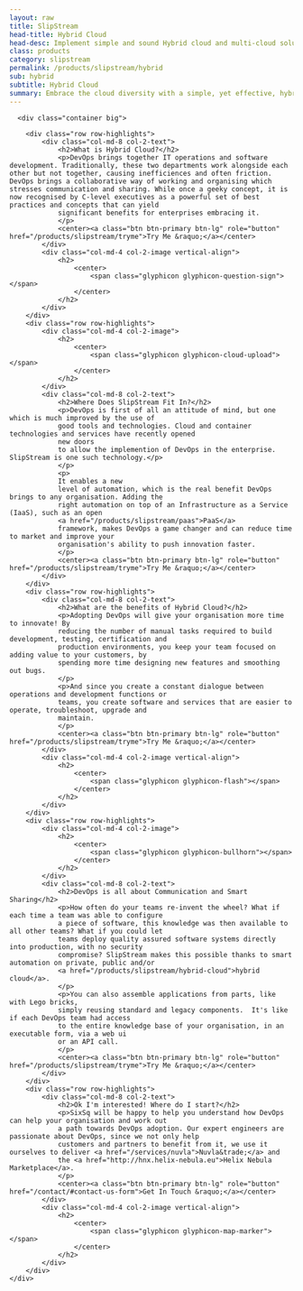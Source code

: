 ```yaml
---
layout: raw
title: SlipStream
head-title: Hybrid Cloud
head-desc: Implement simple and sound Hybrid cloud and multi-cloud solution with SlipStream
class: products
category: slipstream
permalink: /products/slipstream/hybrid
sub: hybrid
subtitle: Hybrid Cloud
summary: Embrace the cloud diversity with a simple, yet effective, hybrid cloud and multi-cloud strategy.
---
```


  <div class="jumbotron">

      <div class="container big">
       
        <div class="row row-highlights">
            <div class="col-md-8 col-2-text">
                <h2>What is Hybrid Cloud?</h2>
                <p>DevOps brings together IT operations and software development. Traditionally, these two departments work alongside each other but not together, causing inefficiences and often friction. DevOps brings a collaborative way of working and organising which stresses communication and sharing. While once a geeky concept, it is now recognised by C-level executives as a powerful set of best practices and concepts that can yield
                significant benefits for enterprises embracing it.
                </p>
                <center><a class="btn btn-primary btn-lg" role="button" href="/products/slipstream/tryme">Try Me &raquo;</a></center>
            </div>
            <div class="col-md-4 col-2-image vertical-align">
                <h2>
                    <center>
                        <span class="glyphicon glyphicon-question-sign"></span>
                    </center>
                </h2>
            </div>
        </div>
        <div class="row row-highlights">
            <div class="col-md-4 col-2-image">
                <h2>
                    <center>
                        <span class="glyphicon glyphicon-cloud-upload"></span>
                    </center>
                </h2>
            </div>
            <div class="col-md-8 col-2-text">
                <h2>Where Does SlipStream Fit In?</h2>
                <p>DevOps is first of all an attitude of mind, but one which is much improved by the use of
                good tools and technologies. Cloud and container technologies and services have recently opened             
                new doors
                to allow the implemention of DevOps in the enterprise. SlipStream is one such technology.</p>
                </p>
                <p>
                It enables a new
                level of automation, which is the real benefit DevOps brings to any organisation. Adding the
                right automation on top of an Infrastructure as a Service (IaaS), such as an open
                <a href="/products/slipstream/paas">PaaS</a>
                framework, makes DevOps a game changer and can reduce time to market and improve your   
                organisation's ability to push innovation faster.
                </p>
                <center><a class="btn btn-primary btn-lg" role="button" href="/products/slipstream/tryme">Try Me &raquo;</a></center>
            </div>
        </div>
        <div class="row row-highlights">
            <div class="col-md-8 col-2-text">
                <h2>What are the benefits of Hybrid Cloud?</h2>
                <p>Adopting DevOps will give your organisation more time to innovate! By
                reducing the number of manual tasks required to build development, testing, certification and
                production environments, you keep your team focused on adding value to your customers, by
                spending more time designing new features and smoothing out bugs.
                </p>
                <p>And since you create a constant dialogue between operations and development functions or
                teams, you create software and services that are easier to operate, troubleshoot, upgrade and
                maintain.
                </p>
                <center><a class="btn btn-primary btn-lg" role="button" href="/products/slipstream/tryme">Try Me &raquo;</a></center>
            </div>
            <div class="col-md-4 col-2-image vertical-align">
                <h2>
                    <center>
                        <span class="glyphicon glyphicon-flash"></span>
                    </center>
                </h2>
            </div>
        </div>
        <div class="row row-highlights">
            <div class="col-md-4 col-2-image">
                <h2>
                    <center>
                        <span class="glyphicon glyphicon-bullhorn"></span>
                    </center>
                </h2>
            </div>
            <div class="col-md-8 col-2-text"> 
                <h2>DevOps is all about Communication and Smart Sharing</h2>
                <p>How often do your teams re-invent the wheel? What if each time a team was able to configure
                a piece of software, this knowledge was then available to all other teams? What if you could let 
                teams deploy quality assured software systems directly into production, with no security 
                compromise? SlipStream makes this possible thanks to smart automation on private, public and/or
                <a href="/products/slipstream/hybrid-cloud">hybrid cloud</a>.
                </p>
                <p>You can also assemble applications from parts, like with Lego bricks, 
                simply reusing standard and legacy components.  It's like if each DevOps team had access
                to the entire knowledge base of your organisation, in an executable form, via a web ui
                or an API call. 
                </p>
                <center><a class="btn btn-primary btn-lg" role="button" href="/products/slipstream/tryme">Try Me &raquo;</a></center>
            </div>
        </div>
        <div class="row row-highlights">
            <div class="col-md-8 col-2-text">
                <h2>Ok I'm interested! Where do I start?</h2>
                <p>SixSq will be happy to help you understand how DevOps can help your organisation and work out    
                a path towards DevOps adoption. Our expert engineers are passionate about DevOps, since we not only help
                customers and partners to benefit from it, we use it ourselves to deliver <a href="/services/nuvla">Nuvla&trade;</a> and
                the <a href="http://hnx.helix-nebula.eu">Helix Nebula Marketplace</a>.
                </p>
                <center><a class="btn btn-primary btn-lg" role="button" href="/contact/#contact-us-form">Get In Touch &raquo;</a></center>
            </div>
            <div class="col-md-4 col-2-image vertical-align">
                <h2>
                    <center>
                        <span class="glyphicon glyphicon-map-marker"></span>
                    </center>
                </h2>
            </div>
        </div>
    </div>
